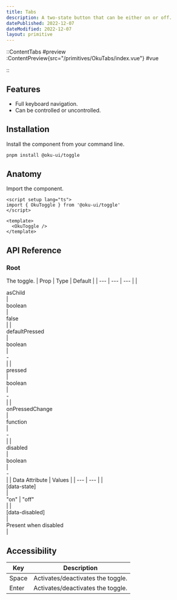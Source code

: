 ```yaml
---
title: Tabs
description: A two-state button that can be either on or off.
datePublished: 2022-12-07
dateModified: 2022-12-07
layout: primitive
---
```


::ContentTabs
#preview
:ContentPreview{src="/primitives/OkuTabs/index.vue"}
#vue
<!-- Autodocs{src="/primitives/OkuTabs/index.vue" lang="vue"} -->
::

## Features
- Full keyboard navigation.
- Can be controlled or uncontrolled.



## Installation

Install the component from your command line.

```bash
pnpm install @oku-ui/toggle
```

## Anatomy

Import the component.

```vue
<script setup lang="ts">
import { OkuToggle } from '@oku-ui/toggle'
</script>

<template>
  <OkuToggle />
</template>
```

## API Reference

### Root
The toggle.
| Prop | Type | Default |
| --- | --- | --- |
| <div class="code">asChild</div> | <div class="code">boolean</div> | <div class="code">false</div> |
| <div class="code">defaultPressed</div> | <div class="code">boolean</div> | <div class="code">-</div> |
| <div class="code">pressed</div> | <div class="code">boolean</div> | <div class="code">-</div> |
| <div class="code">onPressedChange</div> | <div class="code">function</div> | <div class="code">-</div> |
| <div class="code">disabled</div> | <div class="code">boolean</div> | <div class="code">-</div> |
| Data Attribute | Values |
| --- | --- |
| <div class="code">[data-state]</div> | <div class="code">"on" | "off"</div> |
| <div class="code">[data-disabled]</div> | <div class="code">Present when disabled</div> |

## Accessibility

| Key | Description |
| --- | --- |
| <div class="code">Space</div> | <div class="code">Activates/deactivates the toggle.</div> |
| <div class="code">Enter</div> | <div class="code">Activates/deactivates the toggle.</div> |